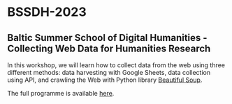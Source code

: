 # BSSDH-2023
## Baltic Summer School of Digital Humanities - Collecting Web Data for Humanities Research

In this workshop, we will learn how to collect data from the web using three different methods: data harvesting with Google Sheets, data collection using API, and crawling the Web with Python library [Beautiful Soup](https://www.crummy.com/software/BeautifulSoup/bs4/doc/#).

The full programme is available [here](http://www.digitalhumanities.lv/bssdh/2023/Programme/).
